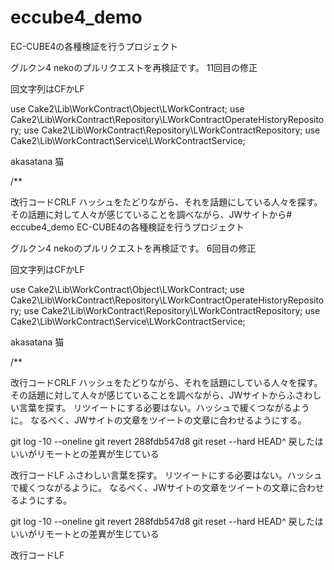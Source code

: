 # eccube4_demoEC-CUBE4の各種検証を行うプロジェクトグルクン4nekoのプルリクエストを再検証です。11回目の修正回文字列はCFかLFuse Cake2\Lib\WorkContract\Object\LWorkContract;use Cake2\Lib\WorkContract\Repository\LWorkContractOperateHistoryRepository;use Cake2\Lib\WorkContract\Repository\LWorkContractRepository;use Cake2\Lib\WorkContract\Service\LWorkContractService;akasatana猫/**改行コードCRLFハッシュをたどりながら、それを話題にしている人々を探す。	その話題に対して人々が感じていることを調べながら、JWサイトから# eccube4_demoEC-CUBE4の各種検証を行うプロジェクトグルクン4nekoのプルリクエストを再検証です。6回目の修正回文字列はCFかLFuse Cake2\Lib\WorkContract\Object\LWorkContract;use Cake2\Lib\WorkContract\Repository\LWorkContractOperateHistoryRepository;use Cake2\Lib\WorkContract\Repository\LWorkContractRepository;use Cake2\Lib\WorkContract\Service\LWorkContractService;akasatana猫/**改行コードCRLFハッシュをたどりながら、それを話題にしている人々を探す。	その話題に対して人々が感じていることを調べながら、JWサイトからふさわしい言葉を探す。	リツイートにする必要はない。ハッシュで緩くつながるように。	なるべく、JWサイトの文章をツイートの文章に合わせるようにする。	git log -10 --onelinegit revert 288fdb547d8git reset --hard HEAD^戻したはいいがリモートとの差異が生じている改行コードLF	ふさわしい言葉を探す。	リツイートにする必要はない。ハッシュで緩くつながるように。	なるべく、JWサイトの文章をツイートの文章に合わせるようにする。	git log -10 --onelinegit revert 288fdb547d8git reset --hard HEAD^戻したはいいがリモートとの差異が生じている改行コードLF